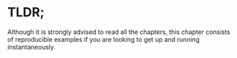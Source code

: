 # TLDR;

Although it is strongly advised to read all the chapters, this chapter consists of reproducible examples if you are looking to get up and running instantaneously.
